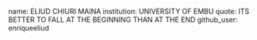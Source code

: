 name: ELIUD CHIURI MAINA
institution: UNIVERSITY OF EMBU
quote: ITS BETTER TO FALL AT THE BEGINNING THAN AT THE END
github_user: enriqueeliud
